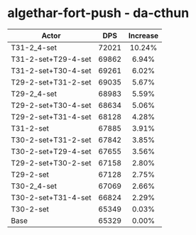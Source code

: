 # algethar-fort-push - da-cthun
| Actor | DPS | Increase |
|---|:---:|:---:|
|T31-2_4-set|72021|10.24%|
|T31-2-set+T29-4-set|69862|6.94%|
|T31-2-set+T30-4-set|69261|6.02%|
|T29-2-set+T31-2-set|69035|5.67%|
|T29-2_4-set|68983|5.59%|
|T29-2-set+T30-4-set|68634|5.06%|
|T29-2-set+T31-4-set|68128|4.28%|
|T31-2-set|67885|3.91%|
|T30-2-set+T31-2-set|67842|3.85%|
|T30-2-set+T29-4-set|67655|3.56%|
|T29-2-set+T30-2-set|67158|2.80%|
|T29-2-set|67128|2.75%|
|T30-2_4-set|67069|2.66%|
|T30-2-set+T31-4-set|66824|2.29%|
|T30-2-set|65349|0.03%|
|Base|65329|0.00%|
